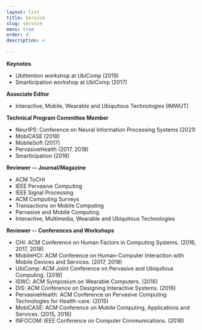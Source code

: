 ```yaml
---
layout: list
title: Service
slug: service
menu: true
order: 4
description: >
  
---
```



<B>Keynotes</B>
* Ubittention workshop at UbiComp (2019)
* Smarticipation workshop at UbiComp (2017)


<B>Associate Editor</B>
* Interactive, Mobile, Wearable and Ubiquitous Technologies (IMWUT)

<B>Technical Program Committee Member</B>
* NeurIPS: Conference on Neural Information Processing Systems (2021)
* MobiCASE (2018) 
* MobileSoft (2017) 
* PervasiveHealth (2017, 2018)  
* Smarticipation (2016)

<B>Reviewer -- Journal/Magazine</B>
* ACM ToCHI
* IEEE Pervasive Computing
* IEEE Signal Processing
* ACM Computing Surveys
* Transactions on Mobile Computing
* Pervasive and Mobile Computing
* Interactive, Multimedia, Wearable and Ubiquitous Technologies

<B>Reviewer -- Conferences and Workshops</B>
* CHI: ACM Conference on Human Factors in Computing Systems. (2016, 2017, 2018) 
* MobileHCI: ACM Conference on Human-Computer Interaction with Mobile Devices and Services. (2017, 2018)
* UbiComp: ACM Joint Conference on Pervasive and Ubiquitous Computing. (2016) 
* ISWC: ACM Symposium on Wearable Computers. (2016)
* DIS: ACM Conference on Designing Interactive Systems. (2016)
* PervasiveHealth: ACM Conference on Pervasive Computing Technologies for Health-care. (2015)
* MobiCASE: ACM Conference on Mobile Computing, Applications and Services. (2015, 2016)
* INFOCOM: IEEE Conference on Computer Communications. (2016)


